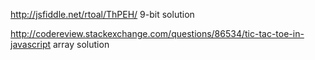 http://jsfiddle.net/rtoal/ThPEH/
9-bit solution

http://codereview.stackexchange.com/questions/86534/tic-tac-toe-in-javascript
array solution
